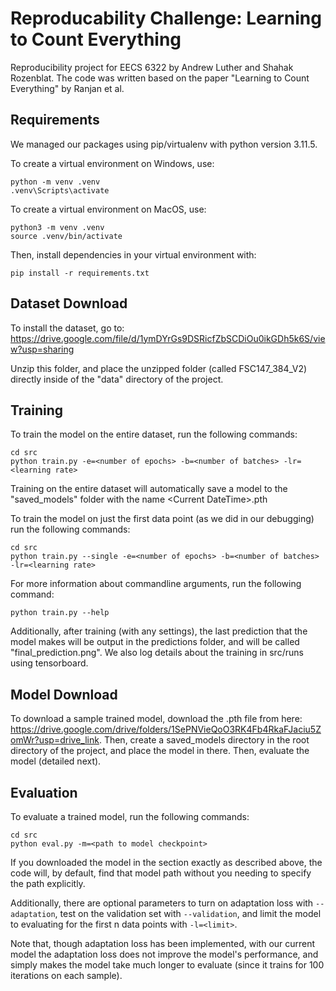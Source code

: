 # Reproducability Challenge: Learning to Count Everything
Reproducibility project for EECS 6322 by Andrew Luther and Shahak Rozenblat.
The code was written based on the paper "Learning to Count Everything" by Ranjan et al.

## Requirements

We managed our packages using pip/virtualenv with python version 3.11.5.

To create a virtual environment on Windows, use:

```
python -m venv .venv
.venv\Scripts\activate
```

To create a virtual environment on MacOS, use:
```
python3 -m venv .venv
source .venv/bin/activate
```

Then, install dependencies in your virtual environment with:
```
pip install -r requirements.txt
```

## Dataset Download

To install the dataset, go to:
https://drive.google.com/file/d/1ymDYrGs9DSRicfZbSCDiOu0ikGDh5k6S/view?usp=sharing 

Unzip this folder, and place the unzipped folder (called FSC147_384_V2) directly inside of the "data" directory of the project.

## Training

To train the model on the entire dataset, run the following commands:
```
cd src
python train.py -e=<number of epochs> -b=<number of batches> -lr=<learning rate>
```

Training on the entire dataset will automatically save a model to the "saved_models" folder with the name \<Current DateTime\>.pth

To train the model on just the first data point (as we did in our debugging) run the following commands:
```
cd src
python train.py --single -e=<number of epochs> -b=<number of batches> -lr=<learning rate>
```

For more information about commandline arguments, run the following command:
```
python train.py --help
```

Additionally, after training (with any settings), the last prediction that the model makes will be output in the predictions folder, and will be called "final_prediction.png". We also log details about the training in src/runs using tensorboard.

## Model Download

To download a sample trained model, download the .pth file from here: https://drive.google.com/drive/folders/1SePNVieQoO3RK4Fb4RkaFJaciu5ZomWr?usp=drive_link. Then, create a saved_models directory in the root directory of the project, and place the model in there. Then, evaluate the model (detailed next). 

## Evaluation

To evaluate a trained model, run the following commands:
```
cd src
python eval.py -m=<path to model checkpoint>
```

If you downloaded the model in the section exactly as described above, the code will, by default, find that model path without you needing to specify the path explicitly.

Additionally, there are optional parameters to turn on adaptation loss with ```--adaptation```, test on the validation set with ```--validation```, and limit the model to evaluating for the first n data points with ```-l=<limit>```.

Note that, though adaptation loss has been implemented, with our current model the adaptation loss does not improve the model's performance, and simply makes the model take much longer to evaluate (since it trains for 100 iterations on each sample).
